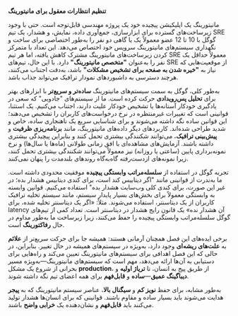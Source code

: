 **تنظیم انتظارات معقول برای مانیتورینگ**

مانیتورینگ یک اپلیکیشن پیچیده خود یک پروژه مهندسی قابل‌توجه است. حتی با وجود زیرساخت‌های گسترده برای ابزارسازی، جمع‌آوری داده، نمایش، و هشدار، یک تیم SRE گوگل با 10 تا 12 عضو معمولاً یک یا گاهی دو نفر را به‌طور اختصاصی برای ساخت و نگهداری سیستم‌های مانیتورینگ سرویس خود اختصاص می‌دهد. این تعداد با متمرکز کردن زیرساخت‌های مانیتورینگ مشترک کاهش یافته، اما هر تیم SRE معمولاً حداقل یک نفر را به‌عنوان **"متخصص مانیتورینگ"** دارد. با این حال، تیم‌های SRE از موقعیت‌هایی که نیاز به **"خیره شدن به صفحه برای تشخیص مشکلات"** باشد، به‌دقت اجتناب می‌کنند، هرچند دسترسی به داشبوردهای نمودار ترافیک می‌تواند جذاب باشد.

به‌طور کلی، گوگل به سمت سیستم‌های مانیتورینگ **ساده‌تر و سریع‌تر** با ابزارهای بهتر برای **تحلیل پس‌رویدادی** حرکت کرده است. ما از سیستم‌های "جادویی" که سعی در یادگیری خودکار آستانه‌ها یا تشخیص خودکار علیت دارند، اجتناب می‌کنیم. یک استثنا، قوانینی است که تغییرات غیرمنتظره در نرخ درخواست‌های کاربران را تشخیص می‌دهند؛ این قوانین ساده نگه داشته می‌شوند و برای شناسایی سریع یک ناهنجاری ساده، خاص و شدید طراحی شده‌اند. کاربردهای دیگر داده‌های مانیتورینگ، مانند **برنامه‌ریزی ظرفیت** و **پیش‌بینی ترافیک**، می‌توانند شکنندگی بیشتری تحمل کنند و بنابراین پیچیدگی بیشتری داشته باشند. آزمایش‌های مشاهده‌ای با افق زمانی طولانی (ماه‌ها یا سال‌ها) و نرخ نمونه‌برداری پایین (ساعتی یا روزانه) نیز معمولاً می‌توانند شکنندگی بیشتری تحمل کنند، زیرا نمونه‌های ازدست‌رفته گاه‌به‌گاه روندهای بلندمدت را پنهان نمی‌کنند.

تجربه گوگل در استفاده از **سلسله‌مراتب وابستگی پیچیده** موفقیت محدودی داشته است. ما به‌ندرت از قوانینی مانند "اگر دیتابیس کند است، برای کندی دیتابیس هشدار بده؛ در غیر این صورت، برای کندی کلی وب‌سایت هشدار بده" استفاده می‌کنیم. قوانین وابسته به وابستگی معمولاً برای بخش‌های بسیار پایدار سیستم، مانند سیستم تخلیه ترافیک کاربران از یک دیتاسنتر، استفاده می‌شوند. مثلاً: «اگر یک دیتاسنتر تخلیه شده، برای latency آن هشدار نده» یک قانون رایج هشدار در دیتاسنتر است. تعداد کمی از تیم‌های گوگل سلسله‌مراتب وابستگی پیچیده را حفظ می‌کنند، زیرا زیرساخت ما به‌طور مداوم در حال **رفاکتورینگ** است.

برخی ایده‌های این فصل همچنان آرمانی هستند: همیشه جا برای حرکت سریع‌تر از **علائم** به **علت‌های ریشه‌ای** وجود دارد، به‌ویژه در سیستم‌های همیشه در حال تغییر. بنابراین، در حالی که این فصل اهدافی برای سیستم‌های مانیتورینگ تعیین می‌کند و راه‌هایی برای دستیابی به آن‌ها ارائه می‌دهد، مهم است که سیستم‌های مانیتورینگ—به‌ویژه مسیر بحرانی از شروع یک مشکل **production**، از طریق پیج به انسان، تا **تریاژ اولیه** و **دیباگینگ عمیق**—**ساده** و **قابل‌فهم** برای همه اعضای تیم نگه داشته شوند.

به‌طور مشابه، برای حفظ **نویز کم** و **سیگنال بالا**، عناصر سیستم مانیتورینگ که به **پیجر** هدایت می‌شوند باید بسیار ساده و مقاوم باشند. قوانینی که برای انسان‌ها هشدار تولید می‌کنند باید **قابل‌فهم** و نشان‌دهنده یک **خرابی واضح** باشند.